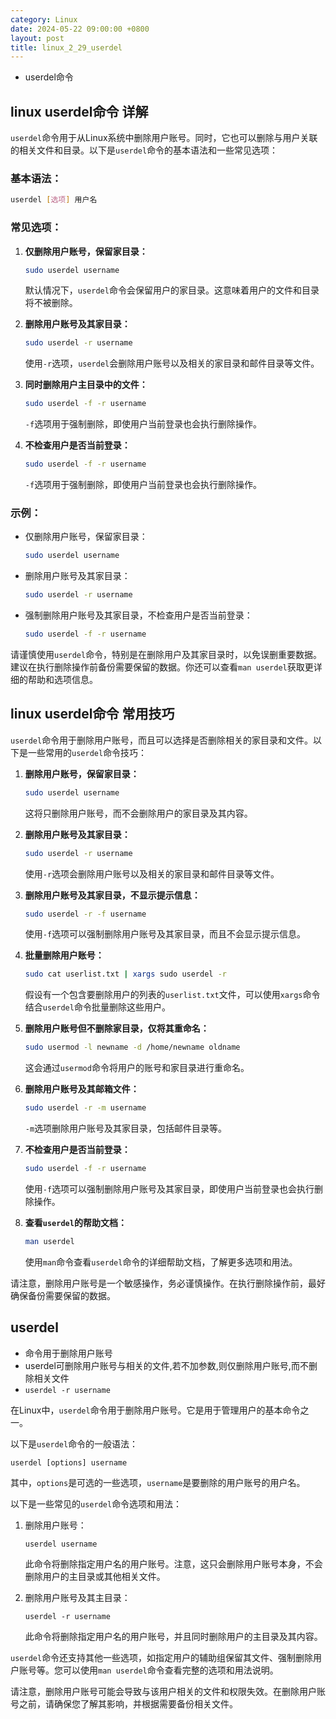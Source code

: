 ```yaml
---
category: Linux
date: 2024-05-22 09:00:00 +0800
layout: post
title: linux_2_29_userdel
---
```


+ userdel命令

## linux userdel命令 详解

`userdel`命令用于从Linux系统中删除用户账号。同时，它也可以删除与用户关联的相关文件和目录。以下是`userdel`命令的基本语法和一些常见选项：

### 基本语法：

```bash
userdel [选项] 用户名
```

### 常见选项：

1. **仅删除用户账号，保留家目录：**
   ```bash
   sudo userdel username
   ```
   默认情况下，`userdel`命令会保留用户的家目录。这意味着用户的文件和目录将不被删除。

2. **删除用户账号及其家目录：**
   ```bash
   sudo userdel -r username
   ```
   使用`-r`选项，`userdel`会删除用户账号以及相关的家目录和邮件目录等文件。

3. **同时删除用户主目录中的文件：**
   ```bash
   sudo userdel -f -r username
   ```
   `-f`选项用于强制删除，即使用户当前登录也会执行删除操作。

4. **不检查用户是否当前登录：**
   ```bash
   sudo userdel -f -r username
   ```
   `-f`选项用于强制删除，即使用户当前登录也会执行删除操作。

### 示例：

- 仅删除用户账号，保留家目录：
  ```bash
  sudo userdel username
  ```

- 删除用户账号及其家目录：
  ```bash
  sudo userdel -r username
  ```

- 强制删除用户账号及其家目录，不检查用户是否当前登录：
  ```bash
  sudo userdel -f -r username
  ```

请谨慎使用`userdel`命令，特别是在删除用户及其家目录时，以免误删重要数据。建议在执行删除操作前备份需要保留的数据。你还可以查看`man userdel`获取更详细的帮助和选项信息。

## linux userdel命令 常用技巧

`userdel`命令用于删除用户账号，而且可以选择是否删除相关的家目录和文件。以下是一些常用的`userdel`命令技巧：

1. **删除用户账号，保留家目录：**
   ```bash
   sudo userdel username
   ```
   这将只删除用户账号，而不会删除用户的家目录及其内容。

2. **删除用户账号及其家目录：**
   ```bash
   sudo userdel -r username
   ```
   使用`-r`选项会删除用户账号以及相关的家目录和邮件目录等文件。

3. **删除用户账号及其家目录，不显示提示信息：**
   ```bash
   sudo userdel -r -f username
   ```
   使用`-f`选项可以强制删除用户账号及其家目录，而且不会显示提示信息。

4. **批量删除用户账号：**
   ```bash
   sudo cat userlist.txt | xargs sudo userdel -r
   ```
   假设有一个包含要删除用户的列表的`userlist.txt`文件，可以使用`xargs`命令结合`userdel`命令批量删除这些用户。

5. **删除用户账号但不删除家目录，仅将其重命名：**
   ```bash
   sudo usermod -l newname -d /home/newname oldname
   ```
   这会通过`usermod`命令将用户的账号和家目录进行重命名。

6. **删除用户账号及其邮箱文件：**
   ```bash
   sudo userdel -r -m username
   ```
   `-m`选项删除用户账号及其家目录，包括邮件目录等。

7. **不检查用户是否当前登录：**
   ```bash
   sudo userdel -f -r username
   ```
   使用`-f`选项可以强制删除用户账号及其家目录，即使用户当前登录也会执行删除操作。

8. **查看`userdel`的帮助文档：**
   ```bash
   man userdel
   ```
   使用`man`命令查看`userdel`命令的详细帮助文档，了解更多选项和用法。

请注意，删除用户账号是一个敏感操作，务必谨慎操作。在执行删除操作前，最好确保备份需要保留的数据。

## userdel 

+ 命令用于删除用户账号
+ userdel可删除用户账号与相关的文件,若不加参数,则仅删除用户账号,而不删除相关文件
+ `userdel -r username`

在Linux中，`userdel`命令用于删除用户账号。它是用于管理用户的基本命令之一。

以下是`userdel`命令的一般语法：

```
userdel [options] username
```

其中，`options`是可选的一些选项，`username`是要删除的用户账号的用户名。

以下是一些常见的`userdel`命令选项和用法：

1. 删除用户账号：
   ```
   userdel username
   ```

   此命令将删除指定用户名的用户账号。注意，这只会删除用户账号本身，不会删除用户的主目录或其他相关文件。

2. 删除用户账号及其主目录：
   ```
   userdel -r username
   ```

   此命令将删除指定用户名的用户账号，并且同时删除用户的主目录及其内容。

`userdel`命令还支持其他一些选项，如指定用户的辅助组保留其文件、强制删除用户账号等。您可以使用`man userdel`命令查看完整的选项和用法说明。

请注意，删除用户账号可能会导致与该用户相关的文件和权限失效。在删除用户账号之前，请确保您了解其影响，并根据需要备份相关文件。
